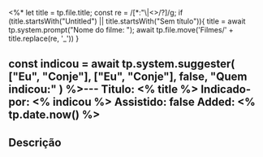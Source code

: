 <%*
let title = tp.file.title;
const re = /[*:"\\|<>/?]/g;
if (title.startsWith("Untitled") || title.startsWith("Sem título")){
	title = await tp.system.prompt("Nome do filme: ");
	await tp.file.move('Filmes/' + title.replace(re, '_'))
}

const indicou = await tp.system.suggester(
	["Eu", "Conje"],
	["Eu", "Conje"],
	false,
	"Quem indicou:"
)
%>---
Titulo: <% title %>
Indicado-por: <% indicou %>
Assistido: false
Added: <% tp.date.now() %>
---
## Descrição
